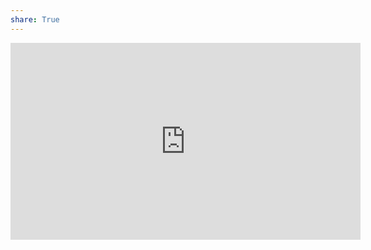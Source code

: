 ```yaml
---
share: True
---
```

<iframe width="560" height="315" src="https://www.youtube.com/embed/agOdP2Bmieg" title="YouTube video player" frameborder="0" allow="accelerometer; autoplay; clipboard-write; encrypted-media; gyroscope; picture-in-picture; web-share" allowfullscreen></iframe>

